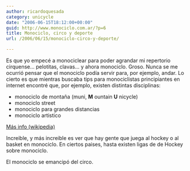```yaml
---
author: ricardoquesada
category: unicycle
date: "2006-06-15T18:12:00+00:00"
guid: http://www.monociclo.com.ar/?p=6
title: Monociclo, circo y deporte
url: /2006/06/15/monociclo-circo-y-deporte/

---
```


Es que yo empecé a monociclear para poder agrandar mi repertorio cirquense...
pelotitas, clavas... y ahora monociclo. Groso. Nunca se me ocurrió pensar que el
monociclo podía servir para, por ejemplo, andar. Lo cierto es que mientras
buscaba tips para monociclistas principiantes en internet encontré que, por
ejemplo, existen distintas disciplinas:

- monociclo de montaña (muni, **M** ountain **U** nicycle)
- monociclo street
- monociclo para grandes distancias
- monociclo artistico

[Más info (wikipedia)](http://es.wikipedia.org/wiki/Monociclo)

Increible, y más increible es ver que hay gente que juega al hockey o al basket
en monociclo. En ciertos paises, hasta existen ligas de de Hockey sobre
monociclo.

El monociclo se emancipó del circo.
